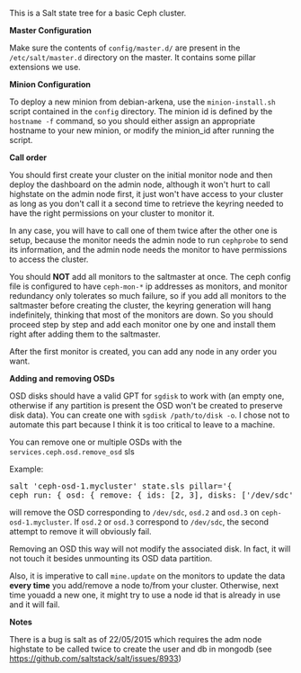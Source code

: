 This is a Salt state tree for a basic Ceph cluster.

<b>Master Configuration</b>

Make sure the contents of `config/master.d/` are present in the
`/etc/salt/master.d` directory on the master. It contains some pillar
extensions we use.

<b>Minion Configuration</b>

To deploy a new minion from debian-arkena, use the `minion-install.sh` script
contained in the `config` directory. The minion id is defined by the
`hostname -f` command, so you should either assign an appropriate hostname to
your new minion, or modify the minion_id after running the script.

<b>Call order</b>

You should first create your cluster on the initial monitor node and then
deploy the dashboard on the admin node, although it won't hurt to call
highstate on the admin node first, it just won't have access to your cluster as
long as you don't call it a second time to retrieve the keyring needed to have
the right permissions on your cluster to monitor it.

In any case, you will have to call one of them twice after the other one is
setup, because the monitor needs the admin node to run `cephprobe` to send
its information, and the admin node needs the monitor to have permissions to
access the cluster.

You should <b>NOT</b> add all monitors to the saltmaster at once. The ceph
config file is configured to have `ceph-mon-*` ip addresses as monitors, and
monitor redundancy only tolerates so much failure, so if you add all monitors
to the saltmaster before creating the cluster, the keyring generation will hang
indefinitely, thinking that most of the monitors are down. So you should proceed
step by step and add each monitor one by one and install them right after adding
them to the saltmaster.

After the first monitor is created, you can add any node in any order you want.

<b>Adding and removing OSDs</b>

OSD disks should have a valid GPT for `sgdisk` to work with (an empty one,
otherwise if any partition is present the OSD won't be created to preserve
disk data). You can create one with `sgdisk /path/to/disk -o`. I chose not to
automate this part because I think it is too critical to leave to a machine.

You can remove one or multiple OSDs with the `services.ceph.osd.remove_osd` sls

Example:
<pre>salt 'ceph-osd-1.mycluster' state.sls pillar='{
ceph_run: { osd: { remove: { ids: [2, 3], disks: ['/dev/sdc'] }}}}'</pre>
will remove the OSD corresponding to `/dev/sdc`, `osd.2` and `osd.3` on
`ceph-osd-1.mycluster`. If `osd.2` or `osd.3` correspond to `/dev/sdc`, the
second attempt to remove it will obviously fail.

Removing an OSD this way will not modify the associated disk. In fact, it will
not touch it besides unmounting its OSD data partition.

Also, it is imperative to call `mine.update` on the monitors to update the data
<b>every time</b> you add/remove a node to/from your cluster. Otherwise, next
time youadd a new one, it might try to use a node id that is already in use and
it will fail.

<b>Notes</b>

There is a bug is salt as of 22/05/2015 which requires the adm node highstate
to be called twice to create the user and db in mongodb (see
https://github.com/saltstack/salt/issues/8933)